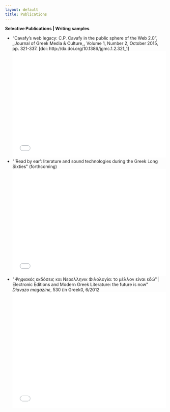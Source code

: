 ```yaml
---
layout: default
title: Publications
---
```

**Selective Publications | Writing samples**
<ul>
<li>
“Cavafy’s web legacy: C.P. Cavafy in the public sphere of the Web 2.0”, _Journal of Greek Media &amp; Culture_, Volume 1, Number 2, October 2015, pp. 321-337. [doi: http://dx.doi.org/10.1386/jgmc.1.2.321_1]<br/>
<embed src="../cavafyweb.pdf" width="500" height="345" type='application/pdf'/>

<li>
"‘Read by ear’: literature and sound technologies during the Greek Long Sixties" (forthcoming)<br/>
<embed src="../Readbyear.pdf" width="500" height="345" type='application/pdf'/>
</li>

<li>"Ψηφιακές εκδόσεις και Νεοελληνικ Φιλολογία: το μέλλον είναι εδώ" | Electronic Editions and Modern Greek Literature: the future is now"
<em>Diavazo magazine</em>, 530 (in Greek0, 6/2012 
<embed src="../DSE-GR.pdf" width="500" height="375" type='application/pdf'/>
</li>
</ul>
